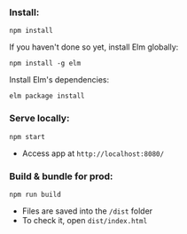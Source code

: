### Install:
```
npm install
```

If you haven't done so yet, install Elm globally:
```
npm install -g elm
```

Install Elm's dependencies:
```
elm package install
```

### Serve locally:
```
npm start
```
* Access app at `http://localhost:8080/`

### Build & bundle for prod:
```
npm run build
```

* Files are saved into the `/dist` folder
* To check it, open `dist/index.html`
